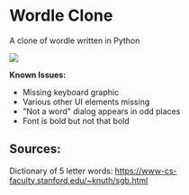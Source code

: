 # Wordle Clone
 A clone of wordle written in Python

![](https://i.imgur.com/QD6AfML.png)

**Known Issues:**
- Missing keyboard graphic
- Various other UI elements missing
- "Not a word" dialog appears in odd places
- Font is bold but not that bold

## Sources:

Dictionary of 5 letter words: https://www-cs-faculty.stanford.edu/~knuth/sgb.html
